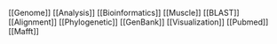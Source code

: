 [[Genome]]
[[Analysis]]
[[Bioinformatics]]
[[Muscle]]
[[BLAST]]
[[Alignment]]
[[Phylogenetic]]
[[GenBank]]
[[Visualization]]
[[Pubmed]]
[[Mafft]]

